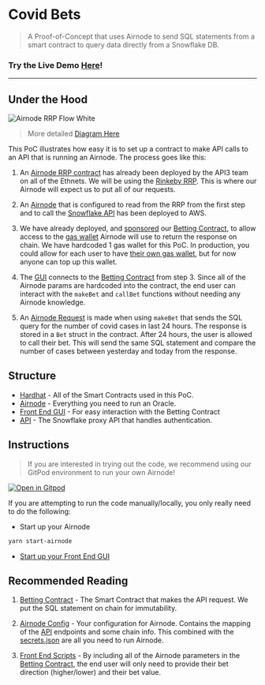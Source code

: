 # Covid Bets

> A Proof-of-Concept that uses Airnode to send SQL statements from a smart contract to query data directly from a Snowflake DB.

### Try the Live Demo [Here](https://master.d1tk9n2gcgnb7l.amplifyapp.com/)!

-------

## Under the Hood

![Airnode RRP Flow White](https://user-images.githubusercontent.com/26840412/150416083-f40acb84-fbd6-4d5a-a493-9a7a1a6dc53c.png)

> More detailed [Diagram Here](https://docs.api3.org/airnode/v0.3/grp-developers/call-an-airnode.html)


This PoC illustrates how easy it is to set up a contract to make API calls to an API that is running an Airnode. The process goes like this:

1. An [Airnode RRP contract](https://docs.api3.org/airnode/v0.3/concepts/) has already been deployed by the API3 team on all of the Ethnets. We will be using the [Rinkeby RRP](https://docs.api3.org/airnode/v0.3/reference/airnode-addresses.html#airnoderrp). This is where our Airnode will expect us to put all of our requests.

2. An [Airnode](/airnode) that is configured to read from the RRP from the first step and to call the [Snowflake API](/api) has been deployed to AWS.

3. We have already deployed, and [sponsored](https://docs.api3.org/airnode/v0.3/concepts/sponsor.html#sponsoring-a-requester) our [Betting Contract](/hardhat/contracts/Requester.sol), to allow access to the [gas wallet](https://docs.api3.org/airnode/v0.3/concepts/sponsor.html#sponsorwallet) Airnode will use to return the response on chain. We have hardcoded 1 gas wallet for this PoC. In production, you could allow for each user to have [their own gas wallet](https://docs.api3.org/airnode/v0.3/concepts/sponsor.html#derive-a-sponsor-wallet), but for now anyone can top up this wallet.

4. The [GUI](/frontend) connects to the [Betting Contract](/hardhat/contracts/Requester.sol) from step 3. Since all of the Airnode params are hardcoded into the contract, the end user can interact with the `makeBet` and `callBet` functions without needing any Airnode knowledge.

5. An [Airnode Request](https://docs.api3.org/airnode/v0.3/concepts/request.html#frontmatter-title) is made when using `makeBet` that sends the SQL query for the number of covid cases in last 24 hours. The response is stored in a `Bet` struct in the contract. After 24 hours, the user is allowed to call their bet. This will send the same SQL statement and compare the number of cases between yesterday and today from the response.

## Structure

- [Hardhat](/hardhat) - All of the Smart Contracts used in this PoC.
- [Airnode](/airnode) - Everything you need to run an Oracle.
- [Front End GUI](/frontend) - For easy interaction with the Betting Contract
- [API](/api) - The Snowflake proxy API that handles authentication.

## Instructions

> If you are interested in trying out the code, we recommend using our GitPod environment to run your own Airnode!

[![Open in Gitpod](https://gitpod.io/button/open-in-gitpod.svg)](https://gitpod.io/#https://github.com/camronh/CovidBets-SF)

If you are attempting to run the code manually/locally, you only really need to do the following:

- Start up your Airnode

```sh
yarn start-airnode
```

- [Start up your Front End GUI](/frontend)

## Recommended Reading

1. [Betting Contract](/hardhat/contracts/Requester.sol) - The Smart Contract that makes the API request. We put the SQL statement on chain for immutability.

2. [Airnode Config](/airnode/config/config.json) - Your configuration for Airnode. Contains the mapping of the [API](/api) endpoints and some chain info. This combined with the [secrets.json](airnode/config/config.json) are all you need to run Airnode.

3. [Front End Scripts](/frontend/src/components/dApp.vue) - By including all of the Airnode parameters in the [Betting Contract](/hardhat/contracts/Requester.sol), the end user will only need to provide their bet direction (higher/lower) and their bet value.
